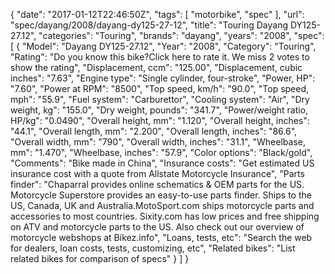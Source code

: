 {
    "date": "2017-01-12T22:46:50Z",
    "tags": [
        "motorbike",
        "spec"
    ],
    "url": "spec\/dayang\/2008\/dayang-dy125-27-12",
    "title": "Touring Dayang DY125-27.12",
    "categories": "Touring",
    "brands": "dayang",
    "years": "2008",
    "spec": [
        {
            "Model": "Dayang DY125-27.12",
            "Year": "2008",
            "Category": "Touring",
            "Rating": "Do you know this bike?Click here to rate it. We miss 2 votes to show the rating",
            "Displacement, ccm": "125.00",
            "Displacement, cubic inches": "7.63",
            "Engine type": "Single cylinder, four-stroke",
            "Power, HP": "7.60",
            "Power at RPM": "8500",
            "Top speed, km\/h": "90.0",
            "Top speed, mph": "55.9",
            "Fuel system": "Carburettor",
            "Cooling system": "Air",
            "Dry weight, kg": "155.0",
            "Dry weight, pounds": "341.7",
            "Power\/weight ratio, HP\/kg": "0.0490",
            "Overall height, mm": "1.120",
            "Overall height, inches": "44.1",
            "Overall length, mm": "2.200",
            "Overall length, inches": "86.6",
            "Overall width, mm": "790",
            "Overall width, inches": "31.1",
            "Wheelbase, mm": "1.470",
            "Wheelbase, inches": "57.9",
            "Color options": "Black\/gold",
            "Comments": "Bike made in China",
            "Insurance costs": "Get estimated US insurance cost with a quote from Allstate Motorcycle Insurance",
            "Parts finder": "Chaparral provides online schematics & OEM parts for the US.   Motorcycle Superstore provides an easy-to-use parts finder. Ships to the US, Canada, UK and Australia.MotoSport.com ships motorcycle parts and accessories to most countries.    Sixity.com has low prices and free shipping on ATV and motorcycle parts to the US. Also check out our overview of motorcycle webshops at Bikez.info",
            "Loans, tests, etc": "Search the web for dealers, loan costs, tests, customizing, etc",
            "Related bikes": "List related bikes for comparison of specs"
        }
    ]
}
